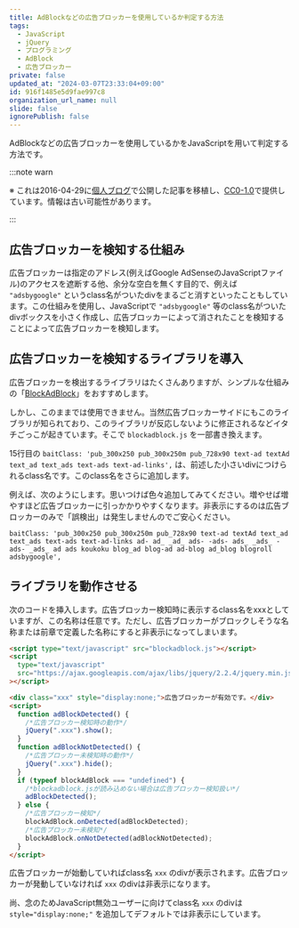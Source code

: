 ```yaml
---
title: AdBlockなどの広告ブロッカーを使用しているか判定する方法
tags:
  - JavaScript
  - jQuery
  - プログラミング
  - AdBlock
  - 広告ブロッカー
private: false
updated_at: "2024-03-07T23:33:04+09:00"
id: 916f1485e5d9fae997c8
organization_url_name: null
slide: false
ignorePublish: false
---
```


AdBlockなどの広告ブロッカーを使用しているかをJavaScriptを用いて判定する方法です。

:::note warn

※ これは2016-04-29に[個人ブログ](https://bicstone.me)で公開した記事を移植し、[CC0-1.0](https://creativecommons.org/publicdomain/zero/1.0/deed.ja)で提供しています。情報は古い可能性があります。

:::

## 広告ブロッカーを検知する仕組み

広告ブロッカーは指定のアドレス(例えばGoogle AdSenseのJavaScriptファイル)のアクセスを遮断する他、余分な空白を無くす目的で、例えば `"adsbygoogle"` というclass名がついたdivをまるごと消すといったこともしています。この仕組みを使用し、JavaScriptで `"adsbygoogle"` 等のclass名がついたdivボックスを小さく作成し、広告ブロッカーによって消されたことを検知することによって広告ブロッカーを検知します。

## 広告ブロッカーを検知するライブラリを導入

広告ブロッカーを検出するライブラリはたくさんありますが、シンプルな仕組みの「[BlockAdBlock](https://github.com/sitexw/BlockAdBlock)」をおすすめします。

しかし、このままでは使用できません。当然広告ブロッカーサイドにもこのライブラリが知られており、このライブラリが反応しないように修正されるなどイタチごっこが起きています。そこで `blockadblock.js` を一部書き換えます。

15行目の `baitClass: 'pub_300x250 pub_300x250m pub_728x90 text-ad textAd text_ad text_ads text-ads text-ad-links',` は、前述した小さいdivにつけられるclass名です。このclass名をさらに追加します。

例えば、次のようにします。思いつけば色々追加してみてください。増やせば増やすほど広告ブロッカーに引っかかりやすくなります。非表示にするのは広告ブロッカーのみで「誤検出」は発生しませんのでご安心ください。

`baitClass: 'pub_300x250 pub_300x250m pub_728x90 text-ad textAd text_ad text_ads text-ads text-ad-links ad- ad_ _ad_ ads- -ads- ads_ _ads_ -ads- _ads_ ad ads koukoku blog_ad blog-ad ad-blog ad_blog blogroll adsbygoogle',`

## ライブラリを動作させる

次のコードを挿入します。広告ブロッカー検知時に表示するclass名をxxxとしていますが、この名称は任意です。ただし、広告ブロッカーがブロックしそうな名称または前章で定義した名称にすると非表示になってしまいます。

```html
<script type="text/javascript" src="blockadblock.js"></script>
<script
  type="text/javascript"
  src="https://ajax.googleapis.com/ajax/libs/jquery/2.2.4/jquery.min.js"
></script>

<div class="xxx" style="display:none;">広告ブロッカーが有効です。</div>
<script>
  function adBlockDetected() {
    /*広告ブロッカー検知時の動作*/
    jQuery(".xxx").show();
  }
  function adBlockNotDetected() {
    /*広告ブロッカー未検知時の動作*/
    jQuery(".xxx").hide();
  }
  if (typeof blockAdBlock === "undefined") {
    /*blockadblock.jsが読み込めない場合は広告ブロッカー検知扱い*/
    adBlockDetected();
  } else {
    /*広告ブロッカー検知*/
    blockAdBlock.onDetected(adBlockDetected);
    /*広告ブロッカー未検知*/
    blockAdBlock.onNotDetected(adBlockNotDetected);
  }
</script>
```

広告ブロッカーが始動していればclass名 `xxx` のdivが表示されます。広告ブロッカーが発動していなければ `xxx` のdivは非表示になります。

尚、念のためJavaScript無効ユーザーに向けてclass名 `xxx` のdivは `style="display:none;"` を追加してデフォルトでは非表示にしています。

